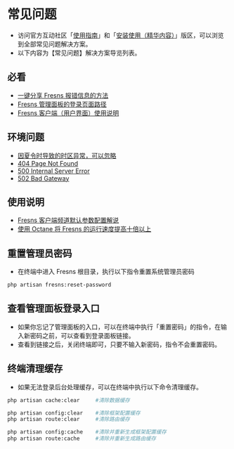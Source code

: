 # 常见问题

- 访问官方互动社区「[使用指南](https://discuss.fresns.org/group/guide)」和「[安装使用（精华内容）](https://discuss.fresns.org/group/use?allDigest=1)」版区，可以浏览到全部常见问题解决方案。
- 以下内容为【常见问题】解决方案导览列表。

## 必看

- [一键分享 Fresns 报错信息的方法](https://discuss.fresns.org/post/4IJjps9p)
- [Fresns 管理面板的登录页面路径](https://discuss.fresns.org/post/Y7fyxKMs)
- [Fresns 客户端（用户界面）使用说明](https://discuss.fresns.org/post/V2VphDSx)

## 环境问题

- [因夏令时导致的时区异常，可以忽略](https://discuss.fresns.org/post/h8ZIjVAZ)
- [404 Page Not Found](https://discuss.fresns.org/post/X3JF7qRf)
- [500 Internal Server Error](https://discuss.fresns.org/post/Cp8JUfzQ)
- [502 Bad Gateway](https://discuss.fresns.org/post/sh2EQ8I0)

## 使用说明

- [Fresns 客户端频道默认参数配置解说](https://discuss.fresns.org/post/NTBRTFwa)
- [使用 Octane 将 Fresns 的运行速度提高十倍以上](https://discuss.fresns.org/post/h1yPOkf1)

## 重置管理员密码

- 在终端中进入 Fresns 根目录，执行以下指令重置系统管理员密码

```sh
php artisan fresns:reset-password
```

## 查看管理面板登录入口

- 如果你忘记了管理面板的入口，可以在终端中执行「重置密码」的指令，在输入新密码之前，可以查看到登录面板链接。
- 查看到链接之后，关闭终端即可，只要不输入新密码，指令不会重置密码。

## 终端清理缓存

- 如果无法登录后台处理缓存，可以在终端中执行以下命令清理缓存。

```sh
php artisan cache:clear     #清除数据缓存

php artisan config:clear    #清除框架配置缓存
php artisan route:clear     #清除路由缓存

php artisan config:cache    #清除并重新生成框架配置缓存
php artisan route:cache     #清除并重新生成路由缓存
```
